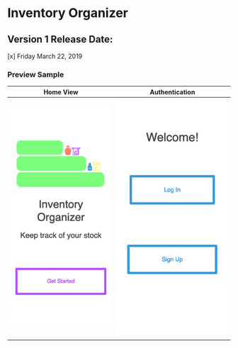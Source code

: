 # Inventory Organizer

## Version 1 Release Date:
[x] Friday March 22, 2019

### Preview Sample
| Home View | Authentication |
| --- | --- |
| ![Product Screenshot 1](static/img/io-homepage.png) | ![Product Screenshot 2](static/img/io-auth.png) |
